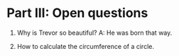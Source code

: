 # Part III: Open questions

1. Why is Trevor so beautiful? A: He was born that way.

2. How to calculate the circumference of a circle. 
